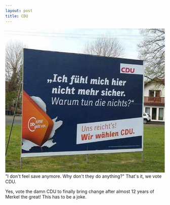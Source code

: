 ```yaml
---
layout: post
title: CDU
---
```


![CDUPlakat](https://github.com/YoungLink4/younglink4.github.io/blob/master/images/CDUNRW.jpg "Disappointment")
"I don't feel save anymore. Why don't they do anything?" That's it, we vote CDU.

Yes, vote the damn CDU to finally bring change after almost 12 years of Merkel the great! This has to be a joke. 